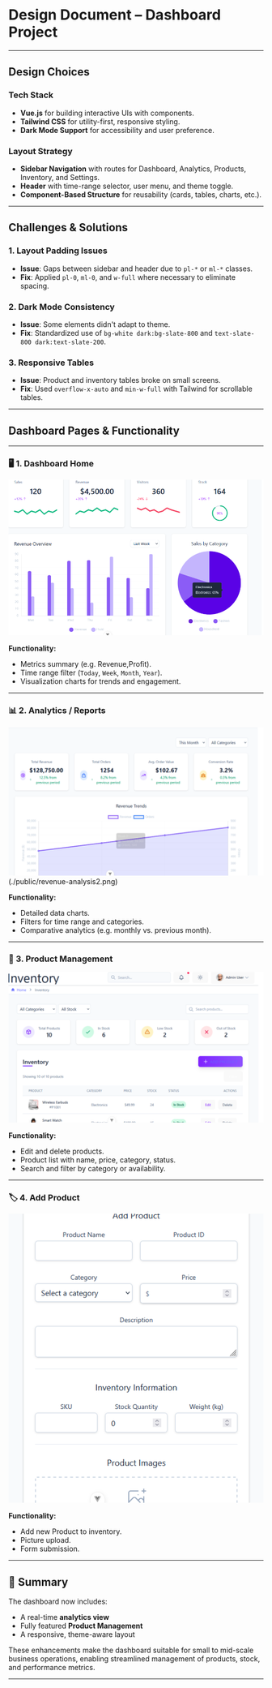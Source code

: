 # Design Document – Dashboard Project

---
##  Design Choices

### Tech Stack
- **Vue.js** for building interactive UIs with components.
- **Tailwind CSS** for utility-first, responsive styling.
- **Dark Mode Support** for accessibility and user preference.

### Layout Strategy
- **Sidebar Navigation** with routes for Dashboard, Analytics, Products, Inventory, and Settings.
- **Header** with time-range selector, user menu, and theme toggle.
- **Component-Based Structure** for reusability (cards, tables, charts, etc.).

---

## Challenges & Solutions

### 1. **Layout Padding Issues**
- **Issue**: Gaps between sidebar and header due to `pl-*` or `ml-*` classes.
- **Fix**: Applied `pl-0`, `ml-0`, and `w-full` where necessary to eliminate spacing.

### 2. **Dark Mode Consistency**
- **Issue**: Some elements didn't adapt to theme.
- **Fix**: Standardized use of `bg-white dark:bg-slate-800` and `text-slate-800 dark:text-slate-200`.

### 3. **Responsive Tables**
- **Issue**: Product and inventory tables broke on small screens.
- **Fix**: Used `overflow-x-auto` and `min-w-full` with Tailwind for scrollable tables.

---

## Dashboard Pages & Functionality

---

### 🖥️ 1. Dashboard Home

![Dashboard Home](./public/dashboard.png)

**Functionality:**
- Metrics summary (e.g. Revenue,Profit).
- Time range filter (`Today`, `Week`, `Month`, `Year`).
- Visualization charts for trends and engagement.

---

### 📊 2. Analytics / Reports

![Analytics View](./public/revenue-analysis1.png)
(./public/revenue-analysis2.png)

**Functionality:**
- Detailed data charts.
- Filters for time range and categories.
- Comparative analytics (e.g. monthly vs. previous month).

---

### 🛒 3. Product Management

![Product Management](./public/inventory-management.png)

**Functionality:**
- Edit and delete products.
- Product list with name, price, category, status.
- Search and filter by category or availability.

---

### 🏷️ 4. Add Product

![Inventory Management](./public/add-product.png)

**Functionality:**
- Add new Product to inventory.
- Picture upload.
- Form submission.

---


## 📌 Summary

The dashboard now includes:
- A real-time **analytics view**
- Fully featured **Product Management**
- A responsive, theme-aware layout

These enhancements make the dashboard suitable for small to mid-scale business operations, enabling streamlined management of products, stock, and performance metrics.

---
